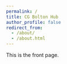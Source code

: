```yaml
---
permalink: /
title: CG Bolton Hub
author_profile: false
redirect_from: 
  - /about/
  - /about.html
---
```


This is the front page.
